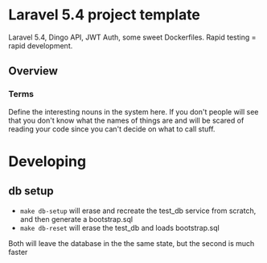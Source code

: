 # Laravel 5.4 project template

Laravel 5.4, Dingo API, JWT Auth, some sweet Dockerfiles. Rapid testing = rapid development.

## Overview

### Terms

Define the interesting nouns in the system here. If you don't people will see that you don't know what the names of things are and will be scared of reading your code since you can't decide on what to call stuff.

# Developing

## db setup

 - `make db-setup` will erase and recreate the test_db service from scratch, and then generate a bootstrap.sql
 - `make db-reset` will erase the test_db and loads bootstrap.sql

Both will leave the database in the the same state, but the second is much faster

